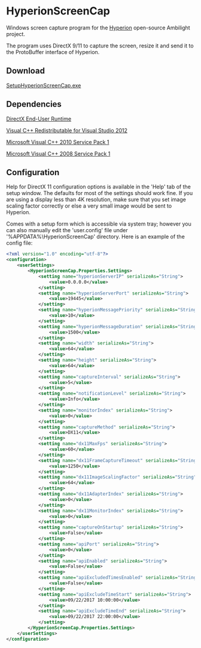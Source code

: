 # HyperionScreenCap

Windows screen capture program for the [Hyperion](https://github.com/tvdzwan/hyperion) open-source Ambilight project.

The program uses DirectX 9/11 to capture the screen, resize it and send it to the ProtoBuffer interface of Hyperion.

## Download
[SetupHyperionScreenCap.exe](https://github.com/sabaatworld/HyperionScreenCap/releases/download/v2.0/SetupHyperionScreenCap.exe)

## Dependencies

[DirectX End-User Runtime](https://www.microsoft.com/en-us/download/details.aspx?displaylang=en&id=35)

[Visual C++ Redistributable for Visual Studio 2012](https://www.microsoft.com/en-us/download/details.aspx?id=30679)

[Microsoft Visual C++ 2010 Service Pack 1](https://www.microsoft.com/en-us/download/details.aspx?id=26999)

[Microsoft Visual C++ 2008 Service Pack 1](https://www.microsoft.com/en-us/download/details.aspx?id=26368)


## Configuration

Help for DirectX 11 configuration options is available in the 'Help' tab of the setup window. The defaults for most of the settings should work fine. If you are using a display less than 4K resolution, make sure that you set image scaling factor correctly or else a very small image would be sent to Hyperion.

Comes with a setup form which is accessible via system tray; however you can also manually edit the 'user.config' file under '%APPDATA%\HyperionScreenCap' directory. Here is an example of the config file:

```xml
<?xml version="1.0" encoding="utf-8"?>
<configuration>
    <userSettings>
        <HyperionScreenCap.Properties.Settings>
            <setting name="hyperionServerIP" serializeAs="String">
                <value>0.0.0.0</value>
            </setting>
            <setting name="hyperionServerPort" serializeAs="String">
                <value>19445</value>
            </setting>
            <setting name="hyperionMessagePriority" serializeAs="String">
                <value>10</value>
            </setting>
            <setting name="hyperionMessageDuration" serializeAs="String">
                <value>1500</value>
            </setting>
            <setting name="width" serializeAs="String">
                <value>64</value>
            </setting>
            <setting name="height" serializeAs="String">
                <value>64</value>
            </setting>
            <setting name="captureInterval" serializeAs="String">
                <value>5</value>
            </setting>
            <setting name="notificationLevel" serializeAs="String">
                <value>Info</value>
            </setting>
            <setting name="monitorIndex" serializeAs="String">
                <value>0</value>
            </setting>
            <setting name="captureMethod" serializeAs="String">
                <value>DX11</value>
            </setting>
            <setting name="dx11MaxFps" serializeAs="String">
                <value>60</value>
            </setting>
            <setting name="dx11FrameCaptureTimeout" serializeAs="String">
                <value>1250</value>
            </setting>
            <setting name="dx11ImageScalingFactor" serializeAs="String">
                <value>64</value>
            </setting>
            <setting name="dx11AdapterIndex" serializeAs="String">
                <value>0</value>
            </setting>
            <setting name="dx11MonitorIndex" serializeAs="String">
                <value>0</value>
            </setting>
            <setting name="captureOnStartup" serializeAs="String">
                <value>False</value>
            </setting>
            <setting name="apiPort" serializeAs="String">
                <value>0</value>
            </setting>
            <setting name="apiEnabled" serializeAs="String">
                <value>False</value>
            </setting>
            <setting name="apiExcludedTimesEnabled" serializeAs="String">
                <value>False</value>
            </setting>
            <setting name="apiExcludeTimeStart" serializeAs="String">
                <value>09/22/2017 10:00:00</value>
            </setting>
            <setting name="apiExcludeTimeEnd" serializeAs="String">
                <value>09/22/2017 22:00:00</value>
            </setting>
        </HyperionScreenCap.Properties.Settings>
    </userSettings>
</configuration>
```
